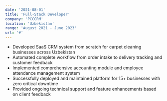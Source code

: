 ```yaml
---
date: '2021-08-01'
title: 'Full-Stack Developer'
company: 'PCCCRM'
location: 'Uzbekistan'
range: 'August 2021 - June 2023'
url: '#'
---
```


- Developed SaaS CRM system from scratch for carpet cleaning businesses across Uzbekistan
- Automated complete workflow from order intake to delivery tracking and customer feedback
- Implemented comprehensive accounting module and employee attendance management system
- Successfully deployed and maintained platform for 15+ businesses with zero critical downtime
- Provided ongoing technical support and feature enhancements based on client feedback
